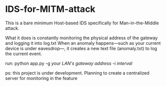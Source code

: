 # IDS-for-MITM-attack
This is a bare minimum Host-based IDS specifically for Man-in-the-Middle attack.

What it does is constantly monitoring the physical address of the gateway and logging it into log.txt
When an anomaly happens―such as your current device is under eavesdrop―, it creates a new text file (anomaly.txt) to log the current event.

run:
python app.py -g *your LAN's gateway address* -i *interval*

ps: this project is under development. Planning to create a centralized server for monitoring in the feature
